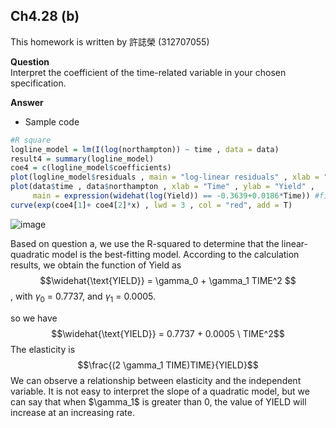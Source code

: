 ## Ch4.28 (b)

This homework is written by 許誌榮 (312707055)

**Question**\
Interpret the coefficient of the time-related variable in your chosen specification.

**Answer**

-   Sample code

``` r
#R square
logline_model = lm(I(log(northampton)) ~ time , data = data)
result4 = summary(logline_model)
coe4 = c(logline_model$coefficients)
plot(logline_model$residuals , main = "log-linear residuals" , xlab = "Time" , ylab = "Residuals") #residuals
plot(data$time , data$northampton , xlab = "Time" , ylab = "Yield" ,
     main = expression(widehat(log(Yield)) == -0.3639+0.0186*Time)) #fitted equations
curve(exp(coe4[1]+ coe4[2]*x) , lwd = 3 , col = "red", add = T)
```
![image](https://github.com/HWTeng-Course/202402-Financial-Econometrics/assets/145032062/7cc82469-4e98-4217-95d2-74d73fe3943b) 

Based on question a, we use the R-squared to determine that the linear-quadratic model is the best-fitting model. According to the calculation results, we obtain the function of Yield as $$\widehat{\text{YIELD}} = \gamma_0 + \gamma_1 TIME^2  $$\, with $\gamma_0$ = 0.7737, and $\gamma_1$ = 0.0005.

so we have $$\widehat{\text{YIELD}} = 0.7737 + 0.0005 \ TIME^2$$
The elasticity is $$\frac{(2 \gamma_1 TIME)TIME}{YIELD}$$
We can observe a relationship between elasticity and the independent variable. It is not easy  to interpret the slope of a quadratic model, but we can say that when $\gamma_1\$ is greater than 0, the value of  YIELD will increase at an increasing rate.
